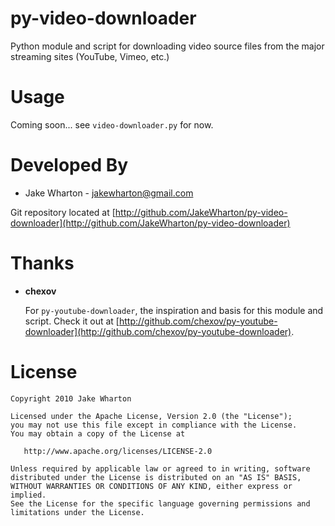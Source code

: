 py-video-downloader
===================
Python module and script for downloading video source files from the major streaming sites (YouTube, Vimeo, etc.)

Usage
=====
Coming soon... see `video-downloader.py` for now.

Developed By
============
* Jake Wharton - <jakewharton@gmail.com>

Git repository located at
[http://github.com/JakeWharton/py-video-downloader](http://github.com/JakeWharton/py-video-downloader)

Thanks
======
*   __chexov__

    For `py-youtube-downloader`, the inspiration and basis for this module and script. Check it out at [http://github.com/chexov/py-youtube-downloader](http://github.com/chexov/py-youtube-downloader).

License
=======
    Copyright 2010 Jake Wharton

    Licensed under the Apache License, Version 2.0 (the "License");
    you may not use this file except in compliance with the License.
    You may obtain a copy of the License at

       http://www.apache.org/licenses/LICENSE-2.0

    Unless required by applicable law or agreed to in writing, software
    distributed under the License is distributed on an "AS IS" BASIS,
    WITHOUT WARRANTIES OR CONDITIONS OF ANY KIND, either express or implied.
    See the License for the specific language governing permissions and
    limitations under the License.
